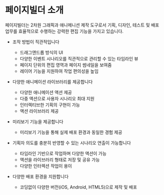 # 페이지빌더 소개

페이지빌더는 2차원 그래픽과 애니메니션 제작 도구로서
기획, 디자인, 테스트 및 배포 업무를 효율적으로 수행하는 강력한 편집 기능을 가지고 있습니다.

+ 조작 방법이 직관적입니다
  - 드래그앤드롭 방식의 UI
  - 다양한 이벤트 시나리오를 직관적으로 관리할 수 있는 타임라인 뷰
  - 페이지 단위의 편집 영역과 페이지 썸네일을 보여줌
  - 레이어 기능을 지원하여 작업 편의성을 높임

+ 다양한 애니메이션 라이브러리를 제공합니다
  - 다양한 애니메이션 액션 제공
  - 다중 액션으로 사용자 시나리오 최대 지원
  - 인터렉티브한 기획의 구현이 가능
  - 액션 라이브러리 제공
  
+ 미리보기 기능을 제공합니다
  - 미리보기 기능을 통해 실제 배포 환경과 동일한 경험 제공

+ 기획자 의도를 충분히 반영할 수 있는 시나리오 연출이 가능합니다
  - 타임라인 기반으로 작업하며 다양한 액션이 가능
  - 액션을 라이브러리 형태로 저장 및 공유 가능
  - 다양한 인터렉션 작업이 용이

+ 다양한 배포 환경을 지원합니다
  - 코딩없이 다양한 버전(iOS, Android, HTML5)으로 제작 및 배포
